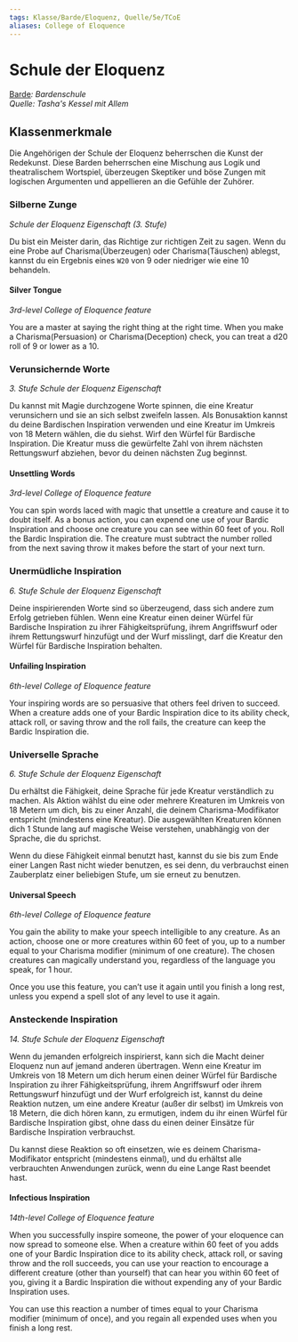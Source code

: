 ```yaml
---
tags: Klasse/Barde/Eloquenz, Quelle/5e/TCoE
aliases: College of Eloquence
---
```

Schule der Eloquenz
===================

[Barde](undefined.md)_: Bardenschule_  
_Quelle: Tasha's Kessel mit Allem_

Klassenmerkmale
---------------

Die Angehörigen der Schule der Eloquenz beherrschen die Kunst der Redekunst. Diese Barden beherrschen eine Mischung aus Logik und theatralischem Wortspiel, überzeugen Skeptiker und böse Zungen mit logischen Argumenten und appellieren an die Gefühle der Zuhörer.

### Silberne Zunge

_Schule der Eloquenz Eigenschaft (3. Stufe)_

Du bist ein Meister darin, das Richtige zur richtigen Zeit zu sagen. Wenn du eine Probe auf Charisma(Überzeugen) oder Charisma(Täuschen) ablegst, kannst du ein Ergebnis eines `W20` von 9 oder niedriger wie eine 10 behandeln.

#### Silver Tongue

_3rd-level College of Eloquence feature_

You are a master at saying the right thing at the right time. When you make a Charisma(Persuasion) or Charisma(Deception) check, you can treat a d20 roll of 9 or lower as a 10.

### Verunsichernde Worte

_3\. Stufe Schule der Eloquenz Eigenschaft_

Du kannst mit Magie durchzogene Worte spinnen, die eine Kreatur verunsichern und sie an sich selbst zweifeln lassen. Als Bonusaktion kannst du deine Bardischen Inspiration verwenden und eine Kreatur im Umkreis von 18 Metern wählen, die du siehst. Wirf den Würfel für Bardische Inspiration. Die Kreatur muss die gewürfelte Zahl von ihrem nächsten Rettungswurf abziehen, bevor du deinen nächsten Zug beginnst.

#### Unsettling Words

_3rd-level College of Eloquence feature_

You can spin words laced with magic that unsettle a creature and cause it to doubt itself. As a bonus action, you can expend one use of your Bardic Inspiration and choose one creature you can see within 60 feet of you. Roll the Bardic Inspiration die. The creature must subtract the number rolled from the next saving throw it makes before the start of your next turn.

### Unermüdliche Inspiration

_6\. Stufe Schule der Eloquenz Eigenschaft_

Deine inspirierenden Worte sind so überzeugend, dass sich andere zum Erfolg getrieben fühlen. Wenn eine Kreatur einen deiner Würfel für Bardische Inspiration zu ihrer Fähigkeitsprüfung, ihrem Angriffswurf oder ihrem Rettungswurf hinzufügt und der Wurf misslingt, darf die Kreatur den Würfel für Bardische Inspiration behalten.

#### Unfailing Inspiration

_6th-level College of Eloquence feature_

Your inspiring words are so persuasive that others feel driven to succeed. When a creature adds one of your Bardic Inspiration dice to its ability check, attack roll, or saving throw and the roll fails, the creature can keep the Bardic Inspiration die.

### Universelle Sprache

_6\. Stufe Schule der Eloquenz Eigenschaft_

Du erhältst die Fähigkeit, deine Sprache für jede Kreatur verständlich zu machen. Als Aktion wählst du eine oder mehrere Kreaturen im Umkreis von 18 Metern um dich, bis zu einer Anzahl, die deinem Charisma-Modifikator entspricht (mindestens eine Kreatur). Die ausgewählten Kreaturen können dich 1 Stunde lang auf magische Weise verstehen, unabhängig von der Sprache, die du sprichst.

Wenn du diese Fähigkeit einmal benutzt hast, kannst du sie bis zum Ende einer Langen Rast nicht wieder benutzen, es sei denn, du verbrauchst einen Zauberplatz einer beliebigen Stufe, um sie erneut zu benutzen.

#### Universal Speech

_6th-level College of Eloquence feature_

You gain the ability to make your speech intelligible to any creature. As an action, choose one or more creatures within 60 feet of you, up to a number equal to your Charisma modifier (minimum of one creature). The chosen creatures can magically understand you, regardless of the language you speak, for 1 hour.

Once you use this feature, you can’t use it again until you finish a long rest, unless you expend a spell slot of any level to use it again.

### Ansteckende Inspiration

_14\. Stufe Schule der Eloquenz Eigenschaft_

Wenn du jemanden erfolgreich inspirierst, kann sich die Macht deiner Eloquenz nun auf jemand anderen übertragen. Wenn eine Kreatur im Umkreis von 18 Metern um dich herum einen deiner Würfel für Bardische Inspiration zu ihrer Fähigkeitsprüfung, ihrem Angriffswurf oder ihrem Rettungswurf hinzufügt und der Wurf erfolgreich ist, kannst du deine Reaktion nutzen, um eine andere Kreatur (außer dir selbst) im Umkreis von 18 Metern, die dich hören kann, zu ermutigen, indem du ihr einen Würfel für Bardische Inspiration gibst, ohne dass du einen deiner Einsätze für Bardische Inspiration verbrauchst.

Du kannst diese Reaktion so oft einsetzen, wie es deinem Charisma-Modifikator entspricht (mindestens einmal), und du erhältst alle verbrauchten Anwendungen zurück, wenn du eine Lange Rast beendet hast.

#### Infectious Inspiration

_14th-level College of Eloquence feature_

When you successfully inspire someone, the power of your eloquence can now spread to someone else. When a creature within 60 feet of you adds one of your Bardic Inspiration dice to its ability check, attack roll, or saving throw and the roll succeeds, you can use your reaction to encourage a different creature (other than yourself) that can hear you within 60 feet of you, giving it a Bardic Inspiration die without expending any of your Bardic Inspiration uses.

You can use this reaction a number of times equal to your Charisma modifier (minimum of once), and you regain all expended uses when you finish a long rest.